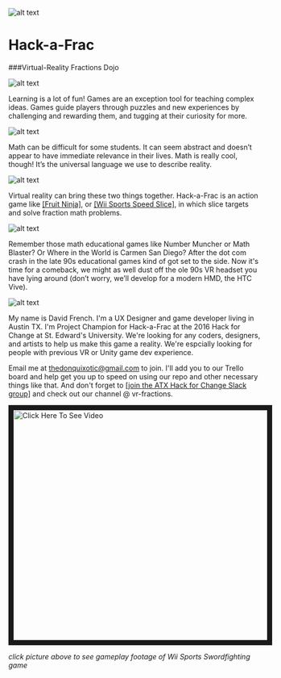 ![alt text](http://i.imgur.com/edPIee2.jpg "woo!")

# Hack-a-Frac
###Virtual-Reality Fractions Dojo

![alt text](https://cloud.githubusercontent.com/assets/9451726/14905212/382abd26-0d74-11e6-9c71-e1c40e7ba1a3.png)

Learning is a lot of fun! Games are an exception tool for teaching complex ideas. Games guide players through puzzles and new experiences by challenging and rewarding them, and tugging at their curiosity for more. 

![alt text](https://cloud.githubusercontent.com/assets/9451726/14905414/e613fd84-0d75-11e6-9d94-f1814ebb0f7f.png)

Math can be difficult for some students. It can seem abstract and doesn’t appear to have immediate relevance in their lives. Math is really cool, though! It’s the universal language we use to describe reality.

![alt text](https://cloud.githubusercontent.com/assets/9451726/14905371/7c922908-0d75-11e6-9dc6-63e51e180034.png)

Virtual reality can bring these two things together. Hack-a-Frac is an action game like [[Fruit Ninja]](https://youtu.be/cAb0cAviA1s?t=1m2s), or [[Wii Sports Speed Slice]](https://youtu.be/oUFqxIEiDS8?t=11s), in which slice targets and solve fraction math problems. 

![alt text](https://cdn.virtualrealityreporter.com/wp-content/uploads/2015/08/virtual-reality-kids-6.jpg)

Remember those math educational games like Number Muncher or Math Blaster? Or Where in the World is Carmen San Diego? After the dot com crash in the late 90s educational games kind of got set to the side. Now it's time for a comeback, we might as well dust off the ole 90s VR headset you have lying around (don’t worry, we’ll develop for a modern HMD, the HTC Vive).

![alt text](https://cloud.githubusercontent.com/assets/9451726/14905411/d679bce2-0d75-11e6-8d6d-928f3fef69ae.png)

My name is David French. I'm a UX Designer and game developer living in Austin TX. I'm Project Champion for Hack-a-Frac at the 2016 Hack for Change at St. Edward's University. We're looking for any coders, designers, and artists to help us make this game a reality. We're espcially looking for people with previous VR or Unity game dev experience. 

Email me at thedonquixotic@gmail.com to join. I'll add you to our Trello board and help get you up to speed on using our repo and other necessary things like that. And don't forget to [[join the ATX Hack for Change Slack group]](https://atxhack4change.slack.com/messages/_general/) and check out our channel @ vr-fractions. 


<a href="https://youtu.be/oUFqxIEiDS8?t=11s
" target="_blank"><img src="https://cloud.githubusercontent.com/assets/9451726/14904875/6b79b55e-0d71-11e6-9c05-2ec52b779cf5.png" 
alt="Click Here To See Video" width="842" height="456" border="10" /></a>


*click picture above to see gameplay footage of Wii Sports Swordfighting game*

